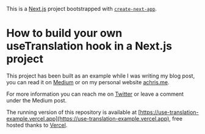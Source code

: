 This is a [Next.js](https://nextjs.org/) project bootstrapped with [`create-next-app`](https://github.com/vercel/next.js/tree/canary/packages/create-next-app).

# How to build your own useTranslation hook in a Next.js project

This project has been built as an example while I was writing my blog post, you can read it on [Medium](https://medium.com/better-programming/build-your-own-usetranslation-hook-with-next-js-2c65017d323a) or on my personal website [achris.me](https://achris.me/it/blog/build_your_own_use_translation).

For more information you can reach me on [Twitter](https://twitter.com/a_chris15) or leave a comment under the Medium post.

The running version of this repository is available at [https://use-translation-example.vercel.app](https://use-translation-example.vercel.app), free hosted thanks to [Vercel](https://vercel.com).
